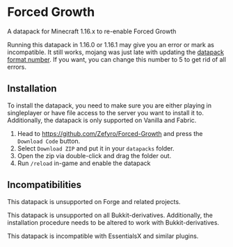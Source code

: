 # Forced Growth

A datapack for Minecraft 1.16.x to re-enable Forced Growth

Running this datapack in 1.16.0 or 1.16.1 may give you an error or mark as incompatible. It still works, mojang was just late with updating the [datapack format number](./pack.mcmeta#L3). If you want, you can change this number to 5 to get rid of all errors.

## Installation

To install the datapack, you need to make sure you are either playing in singleplayer or have file access to the server you want to install it to. Additionally, the datapack is only supported on Vanilla and Fabric.

1. Head to https://github.com/Zefyro/Forced-Growth and press the `Download Code` button.
2. Select `Download ZIP` and put it in your `datapacks` folder.
3. Open the zip via double-click and drag the folder out.
4. Run `/reload` in-game and enable the datapack

## Incompatibilities

This datapack is unsupported on Forge and related projects.

This datapack is unsupported on all Bukkit-derivatives. Additionally, the installation procedure needs to be altered to work with Bukkit-derivatives.

This datapack is incompatible with EssentialsX and similar plugins.
